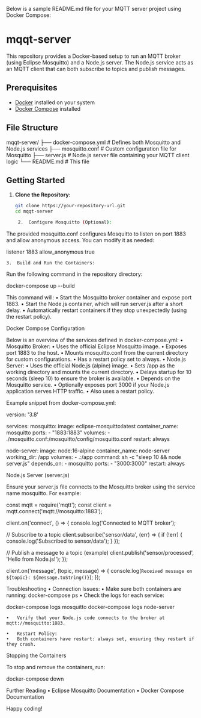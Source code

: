 Below is a sample README.md file for your MQTT server project using Docker Compose:

# mqqt-server

This repository provides a Docker-based setup to run an MQTT broker (using Eclipse Mosquitto) and a Node.js server. The Node.js service acts as an MQTT client that can both subscribe to topics and publish messages.

## Prerequisites

- [Docker](https://www.docker.com/get-started) installed on your system
- [Docker Compose](https://docs.docker.com/compose/install/) installed

## File Structure

mqqt-server/
├── docker-compose.yml   # Defines both Mosquitto and Node.js services
├── mosquitto.conf       # Custom configuration file for Mosquitto
├── server.js            # Node.js server file containing your MQTT client logic
└── README.md            # This file

## Getting Started

1. **Clone the Repository:**

   ```bash
   git clone https://your-repository-url.git
   cd mqqt-server

	2.	Configure Mosquitto (Optional):
The provided mosquitto.conf configures Mosquitto to listen on port 1883 and allow anonymous access. You can modify it as needed:

listener 1883
allow_anonymous true


	3.	Build and Run the Containers:
Run the following command in the repository directory:

docker-compose up --build

This command will:
	•	Start the Mosquitto broker container and expose port 1883.
	•	Start the Node.js container, which will run server.js after a short delay.
	•	Automatically restart containers if they stop unexpectedly (using the restart policy).

Docker Compose Configuration

Below is an overview of the services defined in docker-compose.yml:
	•	Mosquitto Broker:
	•	Uses the official Eclipse Mosquitto image.
	•	Exposes port 1883 to the host.
	•	Mounts mosquitto.conf from the current directory for custom configurations.
	•	Has a restart policy set to always.
	•	Node.js Server:
	•	Uses the official Node.js (alpine) image.
	•	Sets /app as the working directory and mounts the current directory.
	•	Delays startup for 10 seconds (sleep 10) to ensure the broker is available.
	•	Depends on the Mosquitto service.
	•	Optionally exposes port 3000 if your Node.js application serves HTTP traffic.
	•	Also uses a restart policy.

Example snippet from docker-compose.yml:

version: '3.8'

services:
  mosquitto:
    image: eclipse-mosquitto:latest
    container_name: mosquitto
    ports:
      - "1883:1883"
    volumes:
      - ./mosquitto.conf:/mosquitto/config/mosquitto.conf
    restart: always

  node-server:
    image: node:16-alpine
    container_name: node-server
    working_dir: /app
    volumes:
      - .:/app
    command: sh -c "sleep 10 && node server.js"
    depends_on:
      - mosquitto
    ports:
      - "3000:3000"
    restart: always

Node.js Server (server.js)

Ensure your server.js file connects to the Mosquitto broker using the service name mosquitto. For example:

const mqtt = require('mqtt');
const client = mqtt.connect('mqtt://mosquitto:1883');

client.on('connect', () => {
  console.log('Connected to MQTT broker');
  
  // Subscribe to a topic
  client.subscribe('sensor/data', (err) => {
    if (!err) {
      console.log('Subscribed to sensor/data');
    }
  });

  // Publish a message to a topic (example)
  client.publish('sensor/processed', 'Hello from Node.js!');
});

client.on('message', (topic, message) => {
  console.log(`Received message on ${topic}: ${message.toString()}`);
});

Troubleshooting
	•	Connection Issues:
	•	Make sure both containers are running: docker-compose ps
	•	Check the logs for each service:

docker-compose logs mosquitto
docker-compose logs node-server


	•	Verify that your Node.js code connects to the broker at mqtt://mosquitto:1883.

	•	Restart Policy:
	•	Both containers have restart: always set, ensuring they restart if they crash.

Stopping the Containers

To stop and remove the containers, run:

docker-compose down

Further Reading
	•	Eclipse Mosquitto Documentation
	•	Docker Compose Documentation

Happy coding!